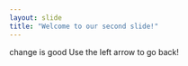 ```yaml
---
layout: slide
title: "Welcome to our second slide!"
---
```

change is good
Use the left arrow to go back!
